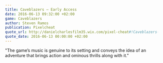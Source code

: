 ```yaml
---
title: Caveblazers – Early Access
date: 2016-06-13 09:32:00 +02:00
game: Caveblazers
author: Steven Ramos
publication: Pixelcheat
quote_url: http://danielcharlesfilm35.wix.com/pixel-cheat#!Caveblazers-Review/hm1xd/5717c9ee0cf28f7f9b9a10b3
quote_date: 2016-06-13 00:00:00 +02:00
---
```


"The game’s music is genuine to its setting and conveys the idea of an adventure that brings action and ominous thrills along with it."

